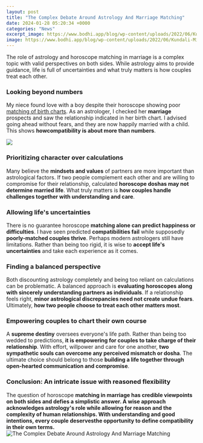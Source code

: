 ```yaml
---
layout: post
title: "The Complex Debate Around Astrology And Marriage Matching"
date: 2024-01-28 05:20:34 +0000
categories: "News"
excerpt_image: https://www.bodhi.app/blog/wp-content/uploads/2022/06/Kundali-Milan-Matching-1.jpg
image: https://www.bodhi.app/blog/wp-content/uploads/2022/06/Kundali-Milan-Matching-1.jpg
---
```


The role of astrology and horoscope matching in marriage is a complex topic with valid perspectives on both sides. While astrology aims to provide guidance, life is full of uncertainties and what truly matters is how couples treat each other.
### Looking beyond numbers 
My niece found love with a boy despite their horoscope showing poor [matching of birth charts](https://store.fi.io.vn/west-coast-rappers-hip-hop-hood-security-fashion-rottweiler-1). As an astrologer, I checked her **marriage** prospects and saw the relationship indicated in her birth chart. I advised going ahead without fears, and they are now happily married with a child. This shows **howcompatibility is about more than numbers**.

![](https://www.ashokprajapati.in/wp-content/uploads/2020/07/Is-Horoscope-Matching-Scientific.jpg)
### Prioritizing character over calculations
Many believe the **mindsets and values** of partners are more important than astrological factors. If two people complement each other and are willing to compromise for their relationship, calculated **horoscope doshas may not determine married life**. What truly matters is **how couples handle challenges together with understanding and care**.
### Allowing life's uncertainties  
There is no guarantee horoscope **matching alone can predict happiness or difficulties**. I have seen predicted **compatibilities fail** while supposedly **poorly-matched couples thrive**. Perhaps modern astrologers still have limitations. Rather than being too rigid, it is wise to **accept life's uncertainties** and take each experience as it comes.
### Finding a balanced perspective  
Both discounting astrology completely and being too reliant on calculations can be problematic. A balanced approach is **evaluating horoscopes along with sincerely understanding partners as individuals**. If a relationship feels right, **minor astrological discrepancies need not create undue fears**. Ultimately, **how two people choose to treat each other matters most**.
### Empowering couples to chart their own course
A **supreme destiny** oversees everyone's life path. Rather than being too wedded to predictions, **it is empowering for couples to take charge of their relationship**. With effort, willpower and care for one another, **two sympathetic souls can overcome any perceived mismatch or dosha**. The ultimate choice should belong to those **building a life together through open-hearted communication and compromise**.
### Conclusion: An intricate issue with reasoned flexibility 
The question of horoscope **matching in marriage has credible viewpoints on both sides and defies a simplistic answer. A wise approach acknowledges astrology's role while allowing for reason and the complexity of human relationships. With understanding and good intentions, every couple deservesthe opportunity to define compatibility in their own terms.**
![The Complex Debate Around Astrology And Marriage Matching](https://www.bodhi.app/blog/wp-content/uploads/2022/06/Kundali-Milan-Matching-1.jpg)